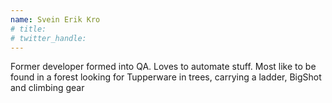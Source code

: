 ```yaml
---
name: Svein Erik Kro
# title: 
# twitter_handle: 
---
```

Former developer formed into QA. Loves to automate stuff. Most like to be found in a forest looking for Tupperware in trees, carrying a ladder, BigShot and climbing gear
